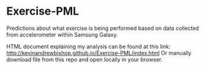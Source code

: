 # Exercise-PML
Predictions about what exercise is being performed based on data collected from accelerometer within Samsung Galaxy.

HTML document explaining my analysis can be found at this link:
http://kevinandrewbishop.github.io/Exercise-PML/index.html
Or manually download file from this repo and open locally in your browser.
